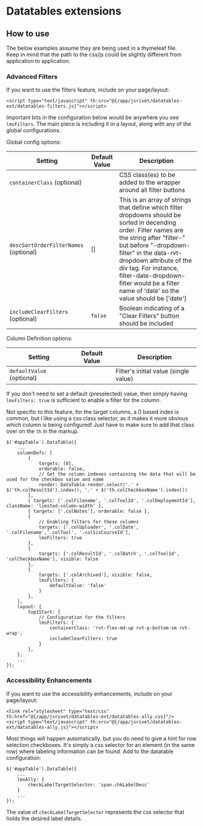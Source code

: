 # Datatables extensions

## How to use

The below examples assume they are being used in a thymeleaf file.  
Keep in mind that the path to the css/js could be slightly different from application to application.

### Advanced Filters

If you want to use the filters feature, include on your page/layout:

```
<script type="text/javascript" th:src="@{/app/jsrivet/datatables-ext/datatables-filters.js}"></script>
```

Important bits in the configuration below would be anywhere you see `lmsFilters`.
The main piece is including it in a layout, along with any of the global configurations.

Global config options:

| Setting                               | Default Value | Description                                                                                                                                                                                                                                                                                                                                  |
|---------------------------------------|---------------|----------------------------------------------------------------------------------------------------------------------------------------------------------------------------------------------------------------------------------------------------------------------------------------------------------------------------------------------|
| `containerClass` (optional)           |               | CSS class(es) to be added to the wrapper around all filter buttons                                                                                                                                                                                                                                                                           |
| `descSortOrderFilterNames` (optional) | []            | This is an array of strings that define which filter dropdowns should be sorted in decending order. Filter names are the string after "filter-"  but before "-dropdown-filter" in the data-rvt-dropdown attribute of the div tag. For instance, filter-date-dropdown-filter would be a filter name of 'date' so the value should be ['date'] |
| `includeClearFilters` (optional)      | `false`       | Boolean indicating of a "Clear Filters" button should be included                                                                                                                                                                                                                                                                            |

Column Definition options:

| Setting                   | Default Value | Description                          |
|---------------------------|---------------|--------------------------------------|
| `defaultValue` (optional) |  | Filter's initial value (single value) |

If you don't need to set a default (preselected) value, then simply having `lmsFilters: true` is sufficient to enable a filter for the column.

Not specific to this feature, for the target columns, a 0 based index is common, but I like using a css class selector, 
as it makes it more obvious which column is being configured!  Just have to make sure to add that class over on the `th` in the markup.

```
$('#appTable').DataTable({
    ...
    columnDefs: [
        {
            targets: [0],
            orderable: false,
            // Get the column indexes containing the data that will be used for the checkbox value and name
            render: DataTable.render.select('.' + $('th.colResultId').index(), '.' + $('th.colCheckboxName').index())
        },
        { targets: ['.colFilename', '.colToolId', '.colDeploymentId'], className: 'limited-column-width' },
        { targets: ['.colNotes'], orderable: false },
        {
            // Enabling filters for these columns
            targets: ['.colUploader', '.colDate', '.colFilename','.colTool', '.colSisCourseId'],
            lmsFilters: true
        },
        {
            targets: ['.colResultId', '.colBatch', '.colToolId', 'colCheckboxName'], visible: false
        },
        {
            targets: ['.colArchived'], visible: false,
            lmsFilters: {
                defaultValue: 'false'
            }
        },
    ],
    layout: {
        top1Start: {
            // Configuration for the filters
            lmsFilters: {
                containerClass: 'rvt-flex-md-up rvt-p-bottom-sm rvt-wrap',
                includeClearFilters: true
            }
        },
    },
    ...
});

```

### Accessibility Enhancements

If you want to use the accessibility enhancements, include on your page/layout:

```
<link rel="stylesheet" type="text/css" th:href="@{/app/jsrivet/datatables-ext/datatables-ally.css}"/>
<script type="text/javascript" th:src="@{/app/jsrivet/datatables-ext/datatables-ally.js}"></script>
```

Most things will happen automatically, but you do need to give a hint for row selection checkboxes. It's simply a css
selector for an element (in the same row) where labeling information can be found.
Add to the datatable configuration:

```
$('#appTable').DataTable({
    ...
    lmsAlly: {
        checkLabelTargetSelector: 'span.chkLabelDesc'
    }
    ...
});
```

The value of `checkLabelTargetSelector` represents the css selector that holds the desired label details.